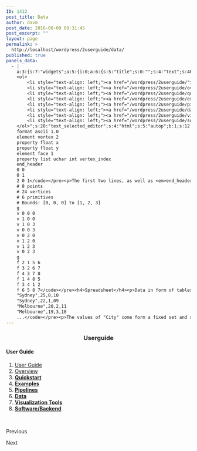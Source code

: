 ```yaml
---
ID: 1412
post_title: Data
author: davm
post_date: 2016-08-09 08:31:45
post_excerpt: ""
layout: page
permalink: >
  http://localhost/wordpress/2userguide/data/
published: true
panels_data:
  - |
    a:3:{s:7:"widgets";a:5:{i:0;a:6:{s:5:"title";s:0:"";s:4:"text";s:46:"<h3 style="text-align: center;">Userguide</h3>";s:20:"text_selected_editor";s:4:"html";s:5:"autop";b:1;s:12:"_sow_form_id";s:13:"578723843cea2";s:11:"panels_info";a:7:{s:5:"class";s:31:"SiteOrigin_Widget_Editor_Widget";s:3:"raw";b:0;s:4:"grid";i:0;s:4:"cell";i:0;s:2:"id";i:0;s:9:"widget_id";s:36:"1ea35202-0ffb-4952-88db-1380842ca3f4";s:5:"style";a:2:{s:7:"padding";s:3:"0px";s:18:"background_display";s:4:"tile";}}}i:1;a:5:{s:8:"headline";a:6:{s:4:"text";s:0:"";s:3:"tag";s:2:"h3";s:4:"font";s:7:"default";s:5:"color";b:0;s:5:"align";s:4:"left";s:24:"so_field_container_state";s:4:"open";}s:12:"sub_headline";a:6:{s:4:"text";s:0:"";s:3:"tag";s:2:"h3";s:4:"font";s:7:"default";s:5:"color";b:0;s:5:"align";s:6:"center";s:24:"so_field_container_state";s:4:"open";}s:7:"divider";a:8:{s:5:"style";s:5:"solid";s:6:"weight";s:4:"thin";s:5:"color";b:0;s:11:"side_margin";s:4:"20px";s:16:"side_margin_unit";s:2:"px";s:10:"top_margin";s:4:"20px";s:15:"top_margin_unit";s:2:"px";s:24:"so_field_container_state";s:4:"open";}s:12:"_sow_form_id";s:13:"57871dc1b3fe7";s:11:"panels_info";a:7:{s:5:"class";s:33:"SiteOrigin_Widget_Headline_Widget";s:3:"raw";b:0;s:4:"grid";i:0;s:4:"cell";i:0;s:2:"id";i:1;s:9:"widget_id";s:36:"42c24578-cfd7-4dd5-8d52-e5b5178da0b8";s:5:"style";a:2:{s:7:"padding";s:3:"0px";s:18:"background_display";s:4:"tile";}}}i:2;a:6:{s:5:"title";s:0:"";s:4:"text";s:905:"<h4>User Guide</h4>
    <ol>
     	<li style="text-align: left;"><a href="/wordpress/2userguide/"> User Guide </a></li>
     	<li style="text-align: left;"><a href="/wordpress/2userguide/overview/"> Overview </a></li>
     	<li style="text-align: left;"><a href="/wordpress/2userguide/quickstart/"><strong> Quickstart</strong></a></li>
     	<li style="text-align: left;"><a href="/wordpress/2userguide/examples/"><strong> Examples</strong></a></li>
     	<li style="text-align: left;"><a href="/wordpress/2userguide/pipelines/"><strong> Pipelines</strong></a></li>
     	<li style="text-align: left;"><a href="/wordpress/2userguide/data/"><strong> Data</strong></a></li>
     	<li style="text-align: left;"><a href="/wordpress/2userguide/visualizationtools/"><strong> Visualization Tools</strong></a></li>
     	<li style="text-align: left;"><a href="/wordpress/2userguide/softwarebackend/"><strong> Software/Backend</strong></a></li>
    </ol>";s:20:"text_selected_editor";s:4:"html";s:5:"autop";b:1;s:12:"_sow_form_id";s:13:"576b4c626e8f5";s:11:"panels_info";a:7:{s:5:"class";s:31:"SiteOrigin_Widget_Editor_Widget";s:3:"raw";b:0;s:4:"grid";i:1;s:4:"cell";i:0;s:2:"id";i:2;s:9:"widget_id";s:36:"4a98973e-09c0-48a2-923d-fcbc887ca755";s:5:"style";a:1:{s:18:"background_display";s:4:"tile";}}}i:3;a:6:{s:5:"title";s:0:"";s:4:"text";s:4756:"<p>The number of 3D geometry data formats is endless.<br />We recommend <a href="http://meshlab.sourceforge.net/">MeshLab</a> to convert between a few standard formats.<br />If your data is not available in one of these, you find below the documentation of .ply, a very simple but powerful format.<br />This should allow you to transform your data yourself to make use of the available piplelines.</p><h5>PLY</h5><p>The PLY format provides a basic description of 3D objects. Data in this format can easily be displayed in the Data Arena.<br />Meta information and the data itself is represented in a plain text file with the following format:</p><pre><code>ply
    format ascii 1.0  
    element vertex 2
    property float x
    property float y
    element face 1 
    property list uchar int vertex_index
    end_header
    0 0
    0 1
    2 0 1</code></pre><p>The first two lines, as well as <em>end_header</em>, are mandatory for each file. The actual data is located after the header until the end of the file.</p><ul><li><em>element</em> introduces a data description, the example object has two vertices</li><li><em>property</em> describes the structure of one vertex data entry, each vertex consists of two float values (namely x and y)</li><li><em>face</em> elements are of type <em>list</em>, represented in the following structure<ul><li>the head of a list is of type <em>uchar</em> and specifies the list length</li><li>each list entry is of type <em>int</em></li><li>the list is named <em>vertex_index</em>, each value in the list represents the index of an earlier listed vertex</li><li>all vertices of a list describe one face of the object</li></ul></li></ul><p>After the header, the actual data follows. First all vertex elements, one each line, with its properties separated by a blank space.<br />As the number of vertices was specified before, the next elements (faces) follow without indication.</p><p>The most important property data types are: <em>char</em>, <em>uchar</em>, <em>int</em>, <em>float</em> and <em>double</em>.<br />An optional keyword to describe the data in the header is <em>comment</em> followed by any text.</p><p>Extensive documentation can be found <a href="http://paulbourke.net/dataformats/ply/">here</a>.</p><h5>OBJ</h5><p>Another popular geometery format is the old Wavefront .obj file format.<br />It’s about as simple as .ply format, which is why it’s still used today.<br />There’s a <a href="https://en.wikipedia.org/wiki/Wavefront_.obj_file">wikipedia entry</a> for .obj</p><p>This (below) is what a simple box looks like in .obj format.<br />The size of the box is 1 unit in X, 2 units high in Y, and 3 units deep in Z.<br />One corner of the box is at the origin (0,0,0). A box has 8 corners (vertices ‘v’)<br />and has 6 sides (faces ‘f’).</p><pre><code># File exported by Houdini 15.0.244.16 (www.sidefx.com)
    # 8 points
    # 24 vertices
    # 6 primitives
    # Bounds: [0, 0, 0] to [1, 2, 3]
    g
    v 0 0 0
    v 1 0 0
    v 1 0 3
    v 0 0 3
    v 0 2 0
    v 1 2 0
    v 1 2 3
    v 0 2 3
    g
    f 2 1 5 6
    f 3 2 6 7
    f 4 3 7 8
    f 1 4 8 5
    f 3 4 1 2
    f 6 5 8 7</code></pre><h4>Spreadsheet</h4><p>Data in form of tables is usually organized with Microsoft Excel or LibreOffice.<br />These programs allow export to the layout-free CSV format, which is easier to process.</p><h5>CSV</h5><p>Generally, CSV is a text-encoded file with separated values in rows.<br />Each row represents an entry with the columns as attributes.<br />Usually, the first row contains a name for each attribute encoded as text.<br />To allow consistent processing, we expect all string values be escaped in doulbe quotes ("String").<br />Further, the separation of values should be done with commas, even though other characters are allowed.<br />Find below a short example CSV to be visualized with the parallel coordinates pipeline:</p><pre><code>"City","Temperature","Rainfall","Month"
    "Sydney",25,0,10
    "Sydney",22,1,09
    "Melbourne",20,2,11
    "Melbourne",19,3,10
    ...</code></pre><p>The values of "City" come form a fixed set and repeat.<br />This indicates a good attribute for grouping within the parallel coordinates diagram.</p><h4>Houdini</h4><p>Houdini supports a range of geometry <a href="http://www.sidefx.com/docs/houdini15.0/io/formats/channel_formats">formats</a>, to import and export models and use the available piplines.<br />Data other than 3D can be imported to Houdini via channel files.</p><h5>CHAN</h5><p>The .chan file format comes from Houdini and allows to import your data and use it in Houdini to create geometry.<br />The format is similar to CSV, as it also represents data in a text file.<br />Each row represents data of one frame and attributes are separated by space.<br />In contrast to CSV, there is no header row and string string values are not supported at all.</p>";s:20:"text_selected_editor";s:4:"tmce";s:5:"autop";b:1;s:12:"_sow_form_id";s:13:"57a99536f293b";s:11:"panels_info";a:7:{s:5:"class";s:31:"SiteOrigin_Widget_Editor_Widget";s:3:"raw";b:0;s:4:"grid";i:1;s:4:"cell";i:1;s:2:"id";i:3;s:9:"widget_id";s:36:"cb19230b-f332-4ffe-b55a-ccd3868ff53c";s:5:"style";a:1:{s:18:"background_display";s:4:"tile";}}}i:4;a:14:{s:8:"features";a:3:{i:0;a:9:{s:15:"container_color";b:0;s:4:"icon";s:31:"fontawesome-arrow-circle-o-left";s:10:"icon_color";s:7:"#3d3d3d";s:10:"icon_image";i:0;s:15:"icon_image_size";s:4:"full";s:5:"title";s:0:"";s:4:"text";s:0:"";s:9:"more_text";s:9:"Previous ";s:8:"more_url";s:0:"";}i:1;a:9:{s:15:"container_color";s:7:"#404040";s:4:"icon";s:0:"";s:10:"icon_color";s:7:"#FFFFFF";s:10:"icon_image";i:0;s:15:"icon_image_size";s:4:"full";s:5:"title";s:0:"";s:4:"text";s:0:"";s:9:"more_text";s:0:"";s:8:"more_url";s:0:"";}i:2;a:9:{s:15:"container_color";s:7:"#e8e8e8";s:4:"icon";s:32:"fontawesome-arrow-circle-o-right";s:10:"icon_color";s:7:"#3d3d3d";s:10:"icon_image";i:0;s:15:"icon_image_size";s:4:"full";s:5:"title";s:0:"";s:4:"text";s:0:"";s:9:"more_text";s:5:"Next ";s:8:"more_url";s:0:"";}}s:5:"fonts";a:4:{s:13:"title_options";a:5:{s:4:"font";s:7:"default";s:4:"size";b:0;s:9:"size_unit";s:2:"px";s:5:"color";b:0;s:24:"so_field_container_state";s:6:"closed";}s:12:"text_options";a:5:{s:4:"font";s:7:"default";s:4:"size";b:0;s:9:"size_unit";s:2:"px";s:5:"color";b:0;s:24:"so_field_container_state";s:6:"closed";}s:17:"more_text_options";a:5:{s:4:"font";s:7:"default";s:4:"size";b:0;s:9:"size_unit";s:2:"px";s:5:"color";b:0;s:24:"so_field_container_state";s:6:"closed";}s:24:"so_field_container_state";s:6:"closed";}s:15:"container_shape";s:0:"";s:14:"container_size";s:4:"84px";s:19:"container_size_unit";s:2:"px";s:9:"icon_size";s:4:"24px";s:14:"icon_size_unit";s:2:"px";s:7:"per_row";i:3;s:10:"responsive";b:1;s:12:"_sow_form_id";s:13:"57873dc4344d9";s:10:"title_link";b:0;s:9:"icon_link";b:0;s:10:"new_window";b:0;s:11:"panels_info";a:7:{s:5:"class";s:33:"SiteOrigin_Widget_Features_Widget";s:3:"raw";b:0;s:4:"grid";i:4;s:4:"cell";i:0;s:2:"id";i:4;s:9:"widget_id";s:36:"9cfce0d0-9f38-47ab-930d-0f36248ba8e9";s:5:"style";a:1:{s:18:"background_display";s:4:"tile";}}}}s:5:"grids";a:5:{i:0;a:2:{s:5:"cells";i:1;s:5:"style";a:3:{s:7:"padding";s:3:"0px";s:5:"align";s:0:"";s:14:"column_padding";s:0:"";}}i:1;a:2:{s:5:"cells";i:3;s:5:"style";a:4:{s:7:"padding";s:4:"10px";s:5:"align";s:0:"";s:11:"row_stretch";s:4:"full";s:14:"column_padding";s:0:"";}}i:2;a:2:{s:5:"cells";i:3;s:5:"style";a:4:{s:7:"padding";s:4:"20px";s:5:"align";s:0:"";s:11:"row_stretch";s:4:"full";s:14:"column_padding";s:0:"";}}i:3;a:2:{s:5:"cells";i:3;s:5:"style";a:4:{s:7:"padding";s:4:"20px";s:5:"align";s:0:"";s:11:"row_stretch";s:4:"full";s:14:"column_padding";s:0:"";}}i:4;a:2:{s:5:"cells";i:1;s:5:"style";a:0:{}}}s:10:"grid_cells";a:11:{i:0;a:2:{s:4:"grid";i:0;s:6:"weight";i:1;}i:1;a:2:{s:4:"grid";i:1;s:6:"weight";d:0.226999999999999813038442653123638592660427093505859375;}i:2;a:2:{s:4:"grid";i:1;s:6:"weight";d:0.69836738703339928946434156387113034725189208984375;}i:3;a:2:{s:4:"grid";i:1;s:6:"weight";d:0.0746326129666009252527913986341445706784725189208984375;}i:4;a:2:{s:4:"grid";i:2;s:6:"weight";d:0.2312091503267995340475948751191026531159877777099609375;}i:5;a:2:{s:4:"grid";i:2;s:6:"weight";d:0.6937117253778286585230716809746809303760528564453125;}i:6;a:2:{s:4:"grid";i:2;s:6:"weight";d:0.07507912429537184906269686734958668239414691925048828125;}i:7;a:2:{s:4:"grid";i:3;s:6:"weight";d:0.229575163398691384220029476637137122452259063720703125;}i:8;a:2:{s:4:"grid";i:3;s:6:"weight";d:0.69444444444444408670591428744955919682979583740234375;}i:9;a:2:{s:4:"grid";i:3;s:6:"weight";d:0.07598039215686445968511719684101990424096584320068359375;}i:10;a:2:{s:4:"grid";i:4;s:6:"weight";i:1;}}}
---
```

<h3 style="text-align: center;">Userguide</h3>
<h4>User Guide</h4>
<ol>
<li style="text-align: left;"><a href="/wordpress/2userguide/"> User Guide </a></li>
<li style="text-align: left;"><a href="/wordpress/2userguide/overview/"> Overview </a></li>
<li style="text-align: left;"><a href="/wordpress/2userguide/quickstart/"><strong> Quickstart</strong></a></li>
<li style="text-align: left;"><a href="/wordpress/2userguide/examples/"><strong> Examples</strong></a></li>
<li style="text-align: left;"><a href="/wordpress/2userguide/pipelines/"><strong> Pipelines</strong></a></li>
<li style="text-align: left;"><a href="/wordpress/2userguide/data/"><strong> Data</strong></a></li>
<li style="text-align: left;"><a href="/wordpress/2userguide/visualizationtools/"><strong> Visualization Tools</strong></a></li>
<li style="text-align: left;"><a href="/wordpress/2userguide/softwarebackend/"><strong> Software/Backend</strong></a></li>
</ol>
&nbsp;&nbsp;&nbsp;&nbsp;&nbsp;&nbsp;&nbsp;
<span class="sow-icon-fontawesome" data-sow-icon="" style="font-size: 24px; color: #3d3d3d"></span>			
<p class="sow-more-text">
Previous 											</p>
<span class="sow-icon-fontawesome" data-sow-icon="" style="font-size: 24px; color: #3d3d3d"></span>			
<p class="sow-more-text">
Next 											</p>